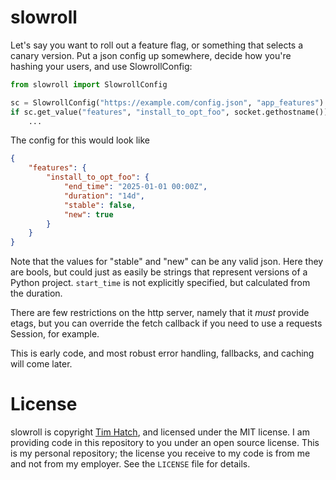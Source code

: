 # slowroll

Let's say you want to roll out a feature flag, or something that selects a
canary version.  Put a json config up somewhere, decide how you're hashing your
users, and use SlowrollConfig:

```py
from slowroll import SlowrollConfig

sc = SlowrollConfig("https://example.com/config.json", "app_features")
if sc.get_value("features", "install_to_opt_foo", socket.gethostname()):
    ...
```

The config for this would look like

```json
{
    "features": {
        "install_to_opt_foo": {
            "end_time": "2025-01-01 00:00Z",
            "duration": "14d",
            "stable": false,
            "new": true
        }
    }
}
```

Note that the values for "stable" and "new" can be any valid json.  Here they
are bools, but could just as easily be strings that represent versions of a
Python project.  `start_time` is not explicitly specified, but calculated from
the duration.

There are few restrictions on the http server, namely that it _must_ provide
etags, but you can override the fetch callback if you need to use a requests
Session, for example.

This is early code, and most robust error handling, fallbacks, and caching will
come later.

# License

slowroll is copyright [Tim Hatch](https://timhatch.com/), and licensed under
the MIT license.  I am providing code in this repository to you under an open
source license.  This is my personal repository; the license you receive to
my code is from me and not from my employer. See the `LICENSE` file for details.
